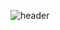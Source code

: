 ![header](https://capsule-render.vercel.app/api?type=waving&color=#20BEAD&height=300&section=header&text=ㅎㅇㅎㅇㅎㅇㅎㅇㅎcapsule%20render&fontSize=90)
<!--
**Woogy-Space/Woogy-Space** is a ✨ _special_ ✨ repository because its `README.md` (this file) appears on your GitHub profile.

Here are some ideas to get you started:

- 🔭 I’m currently working on ...
- 🌱 I’m currently learning ...
- 👯 I’m looking to collaborate on ...
- 🤔 I’m looking for help with ...
- 💬 Ask me about ...
- 📫 How to reach me: ...
- 😄 Pronouns: ...
- ⚡ Fun fact: ...
-->
